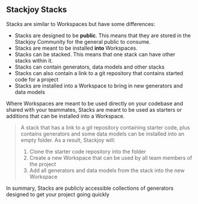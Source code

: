 ## Stackjoy Stacks

Stacks are similar to Workspaces but have some differences:

- Stacks are designed to be **public**. This means that they are stored in the Stackjoy Community for the general public to consume.
- Stacks are meant to be installed **into** Workspaces.
- Stacks can be stacked. This means that one stack can have other stacks within it.
- Stacks can contain generators, data models and other stacks
- Stacks can also contain a link to a git repository that contains started code for a project 
- Stacks are installed into a Workspace to bring in new generators and data models

Where Workspaces are meant to be used directly on your codebase and shared with your teammates, 
Stacks are meant to be used as starters or additions that can be installed into a Workspace.

> A stack that has a link to a git repository containing starter code, plus contains generators and some data models
> can be installed into an empty folder. As a result, Stackjoy will:
> 1) Clone the starter code repository into the folder
> 2) Create a new Workspace that can be used by all team members of the project
> 3) Add all generators and data models from the stack into the new Workspace

In summary, Stacks are publicly accessible collections of generators designed to get your project going quickly
